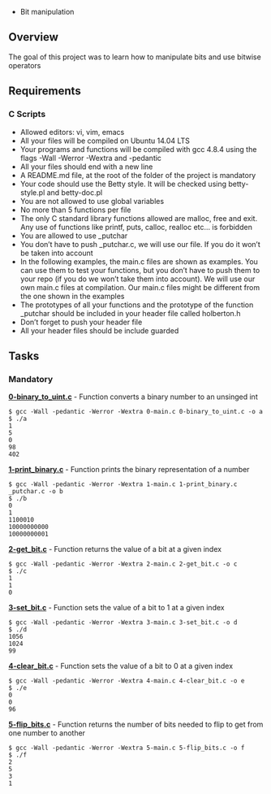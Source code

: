  - Bit manipulation

## Overview
The goal of this project was to learn how to manipulate bits and use bitwise operators

## Requirements
### C Scripts
* Allowed editors: vi, vim, emacs
* All your files will be compiled on Ubuntu 14.04 LTS
* Your programs and functions will be compiled with gcc 4.8.4 using the flags -Wall -Werror -Wextra and -pedantic
* All your files should end with a new line
* A README.md file, at the root of the folder of the project is mandatory
* Your code should use the Betty style. It will be checked using betty-style.pl and betty-doc.pl
* You are not allowed to use global variables
* No more than 5 functions per file
* The only C standard library functions allowed are malloc, free and exit. Any use of functions like printf, puts, calloc, realloc etc… is forbidden
* You are allowed to use _putchar
* You don’t have to push _putchar.c, we will use our file. If you do it won’t be taken into account
* In the following examples, the main.c files are shown as examples. You can use them to test your functions, but you don’t have to push them to your repo (if you do we won’t take them into account). We will use our own main.c files at compilation. Our main.c files might be different from the one shown in the examples
* The prototypes of all your functions and the prototype of the function _putchar should be included in your header file called holberton.h
* Don’t forget to push your header file
* All your header files should be include guarded

## Tasks
### Mandatory
**[0-binary_to_uint.c](0-binary_to_uint.c)** - Function converts a binary number to an unsinged int
```
$ gcc -Wall -pedantic -Werror -Wextra 0-main.c 0-binary_to_uint.c -o a
$ ./a 
1
5
0
98
402
```

**[1-print_binary.c](1-print_binary.c)** - Function prints the binary representation of a number
```
$ gcc -Wall -pedantic -Werror -Wextra 1-main.c 1-print_binary.c _putchar.c -o b
$ ./b 
0
1
1100010
10000000000
10000000001
```

**[2-get_bit.c](2-get_bit.c)** - Function returns the value of a bit at a given index
```
$ gcc -Wall -pedantic -Werror -Wextra 2-main.c 2-get_bit.c -o c
$ ./c
1
1
0
```

**[3-set_bit.c](3-set_bit.c)** - Function sets the value of a bit to 1 at a given index
```
$ gcc -Wall -pedantic -Werror -Wextra 3-main.c 3-set_bit.c -o d
$ ./d
1056
1024
99
```

**[4-clear_bit.c](4-clear_bit.c)** - Function sets the value of a bit to 0 at a given index
```
$ gcc -Wall -pedantic -Werror -Wextra 4-main.c 4-clear_bit.c -o e
$ ./e
0
0
96
```

**[5-flip_bits.c](5-flip_bits.c)** - Function returns the number of bits needed to flip to get from one number to another
```
$ gcc -Wall -pedantic -Werror -Wextra 5-main.c 5-flip_bits.c -o f
$ ./f
2
5
3
1
```
